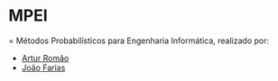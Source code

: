 # MPEI
=
Métodos Probabilísticos para Engenharia Informática, realizado por:
* [Artur Romão](https://www.github.com/artur-romao)
* [João Farias](https://www.github.com/bernas04)
